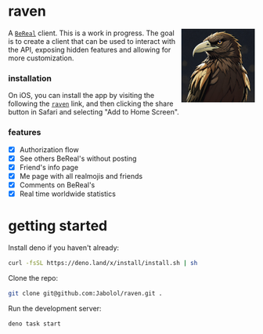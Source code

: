 # raven

<img align="right" src="./static/raven.png" height="150px" alt="the raven logo" />

A [`BeReal`](https://bereal.com/) client. This is a work in progress. The goal
is to create a client that can be used to interact with the API, exposing hidden
features and allowing for more customization.

### installation

On iOS, you can install the app by visiting the following the
[`raven`](https://raven.deno.dev/) link, and then clicking the share button in
Safari and selecting "Add to Home Screen".

### features

- [x] Authorization flow
- [x] See others BeReal's without posting
- [x] Friend's info page
- [x] Me page with all realmojis and friends
- [x] Comments on BeReal's
- [x] Real time worldwide statistics

# getting started

Install deno if you haven't already:

```sh
curl -fsSL https://deno.land/x/install/install.sh | sh
```

Clone the repo:

```sh
git clone git@github.com:Jabolol/raven.git .
```

Run the development server:

```sh
deno task start
```

